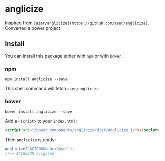 anglicize
=========

Inspired from `[azer/anglicize](https://github.com/azer/anglicize)`.
Converted a bower project

## Install

You can install this package either with `npm` or with `bower`.

### npm

```shell
npm install anglicize --save
```

This shell command will fetch `azer/anglicize`

### bower

```shell
bower install anglicize --save
```

Add a `<script>` to your `index.html`:

```html
<script src="/bower_components/anglicize/dist/anglicize.js"></script>
```

Then `anglicize` is ready:

```javascript
anglicize('ÂÇİĞÖŞÜÑ âçığöşüñ');
//=> ACIGOSUN acigosun
```
